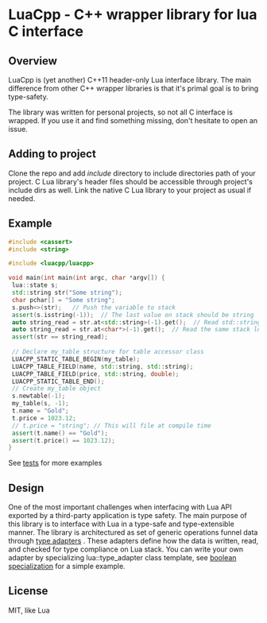 # LuaCpp - C++ wrapper library for lua C interface #

## Overview ##

LuaCpp is (yet another) C++11 header-only Lua interface library. 
The main difference from other C++ wrapper libraries is that it's
primal goal is to bring type-safety.

The library was written for personal projects, so not all C interface
is wrapped. If you use it and find something missing, don't hesitate
to open an issue.

## Adding to project ##
Clone the repo and add *include* directory to include directories path
of your project.
C Lua library's header files should be accessible through project's include
dirs as well. Link the native C Lua library to your project as usual if needed.

## Example ##

```c++
#include <cassert>
#include <string>

#include <luacpp/luacpp>

void main(int main(int argc, char *argv[]) {
 lua::state s;
 std::string str("Some string");
 char pchar[] = "Some string";
 s.push<>(str);   // Push the variable to stack 
 assert(s.isstring(-1));  // The last value on stack should be string
 auto string_read = str.at<std::string>(-1).get();  // Read std::string from stack
 auto string_read = str.at<char*>(-1).get();  // Read the same stack location as const char*
 assert(str == string_read);
 
 // Declare my_table structure for table accessor class
 LUACPP_STATIC_TABLE_BEGIN(my_table);
 LUACPP_TABLE_FIELD(name, std::string, std::string);
 LUACPP_TABLE_FIELD(price, std::string, double);
 LUACPP_STATIC_TABLE_END();
 // Create my_table object
 s.newtable(-1);
 my_table(s, -1);
 t.name = "Gold";
 t.price = 1023.12;
 // t.price = "string"; // This will file at compile time
 assert(t.name() == "Gold");
 assert(t.price() == 1023.12);
}
```

See [tests](test/luacpp_test.cpp) for more examples

## Design ##

One of the most important challenges when interfacing with Lua API exported by a third-party application
is type safety. The main purpose of this library is to interface with Lua in a type-safe and type-extensible manner.
The library is architectured as set of generic operations funnel data through [type adapters](src/types) .
These adapters define how the data is written, read, and checked for type compliance on Lua stack.
You can write your own adapter by specializing lua::type_adapter class template, see [boolean specialization](src/types/boolean.hpp) for a simple example.

## License ##
MIT, like Lua


